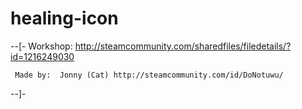 # healing-icon
--[-
     Workshop:  http://steamcommunity.com/sharedfiles/filedetails/?id=1216249030
       
     Made by:  Jonny (Cat) http://steamcommunity.com/id/DoNotuwu/
--]-
